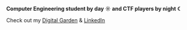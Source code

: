 **Computer Engineering student by day ☼ and CTF players by night ☾**

Check out my [Digital Garden](https://huytrannn.me/) & [LinkedIn](https://www.linkedin.com/in/tranquochuy1308/)
